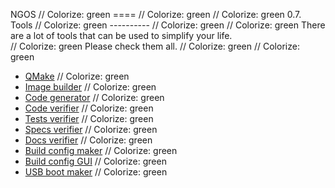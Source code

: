 NGOS                                                                                                                                                                                                     // Colorize: green
====                                                                                                                                                                                                     // Colorize: green
                                                                                                                                                                                                         // Colorize: green
0.7. Tools                                                                                                                                                                                               // Colorize: green
----------                                                                                                                                                                                               // Colorize: green
                                                                                                                                                                                                         // Colorize: green
There are a lot of tools that can be used to simplify your life.<br/>                                                                                                                                    // Colorize: green
Please check them all.                                                                                                                                                                                   // Colorize: green
                                                                                                                                                                                                         // Colorize: green
* [QMake](01.%20QMake/README.md)                                                                                                                                                                         // Colorize: green
* [Image builder](02.%20Image%20builder/README.md)                                                                                                                                                       // Colorize: green
* [Code generator](03.%20Code%20generator/README.md)                                                                                                                                                     // Colorize: green
* [Code verifier](04.%20Code%20verifier/README.md)                                                                                                                                                       // Colorize: green
* [Tests verifier](05.%20Tests%20verifier/README.md)                                                                                                                                                       // Colorize: green
* [Specs verifier](06.%20Specs%20verifier/README.md)                                                                                                                                                       // Colorize: green
* [Docs verifier](07.%20Docs%20verifier/README.md)                                                                                                                                                       // Colorize: green
* [Build config maker](08.%20Build%20config%20maker/README.md)                                                                                                                                           // Colorize: green
* [Build config GUI](09.%20Build%20config%20GUI/README.md)                                                                                                                                               // Colorize: green
* [USB boot maker](10.%20USB%20boot%20maker/README.md)                                                                                                                                                   // Colorize: green
